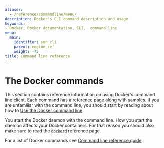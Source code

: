 ```yaml
---
aliases:
  - /reference/commandline/menu/
description: Docker's CLI command description and usage
keywords:
- Docker, Docker documentation, CLI,  command line
menu:
  main:
    identifier: smn_cli
    parent: engine_ref
    weight: -75
title: Command line reference
---
```


# The Docker commands

This section contains reference information on using Docker's command line
client. Each command has a reference page along with samples. If you are
unfamiliar with the command line, you should start by reading about how to
[Use the Docker command line](cli.md).

You start the Docker daemon with the command line. How you start the daemon
affects your Docker containers. For that reason you should also make sure to
read the [`dockerd`](dockerd.md) reference page.

For a list of Docker commands see [Command line reference guide](index.md).

